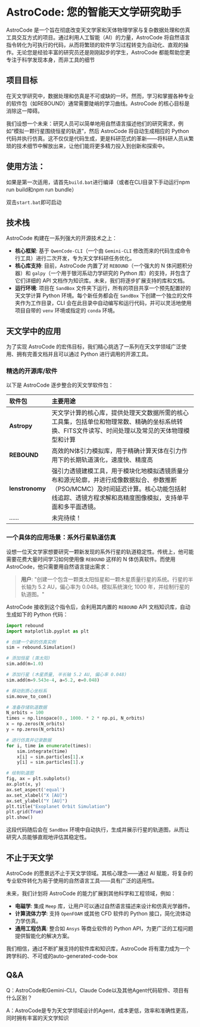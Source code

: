 # AstroCode: 您的智能天文学研究助手

AstroCode 是一个旨在彻底改变天文学家和天体物理学家与复杂数据处理和仿真工具交互方式的项目。通过利用人工智能（AI）的力量，AstroCode 将自然语言指令转化为可执行的代码，从而将繁琐的软件学习过程转变为自动化、直观的操作。无论您是经验丰富的研究员还是刚刚起步的学生，AstroCode 都能帮助您更专注于科学发现本身，而非工具的细节

## 项目目标

在天文学研究中，数据处理和仿真是不可或缺的一环。然而，学习和掌握各种专业的软件包（如REBOUND）通常需要陡峭的学习曲线。AstroCode 的核心目标是消除这一障碍。

我们设想一个未来：研究人员可以简单地用自然语言描述他们的研究需求，例如“模拟一颗行星围绕恒星的轨道”，然后 AstroCode 将自动生成相应的 Python 代码并执行仿真。这不仅仅是代码生成，更是科研范式的革新——将科研人员从繁琐的技术细节中解放出来，让他们能将更多精力投入到创新和探索中。


## 使用方法：

如果是第一次适用，请首先`build.bat`进行编译（或者在CLI目录下手动运行npm run build和npm run bundle）

双击`start.bat`即可启动

## 技术栈

AstroCode 构建在一系列强大的开源技术之上：

*   **核心框架**: 基于 `QwenCode-CLI`（一个由 `Gemini-CLI` 修改而来的代码生成命令行工具）进行二次开发，专为天文学科研任务优化。
*   **核心库支持**: 目前，AstroCode 内置了对 `REBOUND`（一个强大的 N 体问题积分器）和 `galpy`（一个用于银河系动力学研究的 Python 库）的支持，并包含了它们详细的 API 文档作为知识库。未来，我们将逐步扩展支持的库和文档。
*   **运行环境**: 项目在 `SandBox` 文件夹下运行，所有的项目共享一个预先配置好的天文学计算 Python 环境。每个新任务都会在 `SandBox` 下创建一个独立的文件夹作为工作目录，CLI 会在此目录中自动编写和运行代码，并可以灵活地使用项目自带的 `venv` 环境或指定的 `conda` 环境。

## 天文学中的应用

为了实现 AstroCode 的宏伟目标，我们精心挑选了一系列在天文学领域广泛使用、拥有完善文档并且可以通过 Python 进行调用的开源工具。

### 精选的开源库/软件

以下是 AstroCode 逐步整合的天文学软件包：

| 软件包          | 主要用途                                                     |
| :-------------- | :----------------------------------------------------------- |
| **Astropy**     | 天文学计算的核心库，提供处理天文数据所需的核心工具集，包括单位和物理常数、精确的坐标系统转换、FITS文件读写、时间处理以及常见的天体物理模型和计算 |
| **REBOUND**     | 高效的N体引力模拟库，用于精确计算天体在引力作用下的长期轨道演化，速度快、精度高 |
| **lenstronomy** | 强引力透镜建模工具，用于模块化地模拟透镜质量分布和源光轮廓，并进行成像数据拟合、参数推断（PSO/MCMC）及时间延迟计算。核心功能包括射线追踪、透镜方程求解和高精度图像模拟，支持单平面和多平面透镜。 |
| ......          | 未完待续！                                                   |

### 一个具体的应用场景：系外行星轨道仿真

设想一位天文学家想要研究一颗新发现的系外行星的轨道稳定性。传统上，他可能需要花费大量时间学习如何使用像 `REBOUND` 这样的 N 体仿真软件。而使用 AstroCode，他只需要用自然语言提出需求：

> **用户**: "创建一个包含一颗类太阳恒星和一颗木星质量行星的系统。行星的半长轴为 5.2 AU，偏心率为 0.048。模拟系统演化 1000 年，并绘制行星的轨道图。"

AstroCode 接收到这个指令后，会利用其内置的 `REBOUND` API 文档知识库，自动生成如下的 Python 代码：

```python
import rebound
import matplotlib.pyplot as plt

# 创建一个新的仿真实例
sim = rebound.Simulation()

# 添加恒星 (类太阳)
sim.add(m=1.0)

# 添加行星 (木星质量, 半长轴 5.2 AU, 偏心率 0.048)
sim.add(m=9.543e-4, a=5.2, e=0.048)

# 移动到质心坐标系
sim.move_to_com()

# 准备存储轨道数据
N_orbits = 100
times = np.linspace(0., 1000. * 2 * np.pi, N_orbits)
x = np.zeros(N_orbits)
y = np.zeros(N_orbits)

# 进行仿真并记录数据
for i, time in enumerate(times):
    sim.integrate(time)
    x[i] = sim.particles[1].x
    y[i] = sim.particles[1].y

# 绘制轨道图
fig, ax = plt.subplots()
ax.plot(x, y)
ax.set_aspect('equal')
ax.set_xlabel("X [AU]")
ax.set_ylabel("Y [AU]")
plt.title("Exoplanet Orbit Simulation")
plt.grid(True)
plt.show()
```

这段代码随后会在 `SandBox` 环境中自动执行，生成并展示行星的轨道图，从而让研究人员能够直观地评估其稳定性。

## 不止于天文学

AstroCode 的愿景远不止于天文学领域。其核心理念——通过 AI 赋能，将复杂的专业软件转化为易于使用的自然语言工具——具有广泛的适用性。

未来，我们计划将 AstroCode 的能力扩展到其他科学和工程领域，例如：

*   **电磁学**: 集成 `Meep` 库，让用户可以通过自然语言描述来设计和仿真光学器件。
*   **计算流体力学**: 支持 `OpenFOAM` 或其他 CFD 软件的 Python 接口，简化流体动力学仿真。
*   **通用工程仿真**: 整合如 `Ansys` 等商业软件的 Python API，为更广泛的工程问题提供智能化的解决方案。

我们相信，通过不断扩展支持的软件库和知识库，AstroCode 将有潜力成为一个跨学科的、不可或的auto-generated-code-box

## Q&A

Q：AstroCode和Gemini-CLI，Claude Code以及其他Agent代码软件、项目有什么区别？

A：AstroCode是专为天文学领域设计的Agent，成本更低，效率和准确性更高，同时拥有丰富的天文学知识